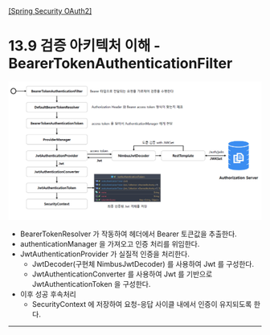 <nav>
    <a href="../.." target="_blank">[Spring Security OAuth2]</a>
</nav>

# 13.9 검증 아키텍처 이해 - BearerTokenAuthenticationFilter

![bearer-token-authentication-filter](./imgs/bearer-token-authentication-filter.png)

- BearerTokenResolver 가 작동하여 헤더에서 Bearer 토큰값을 추출한다.
- authenticationManager 을 가져오고 인증 처리를 위임한다.
- JwtAuthenticationProvider 가 실질적 인증을 처리한다.
  - JwtDecoder(구현체 NimbusJwtDecoder) 를 사용하여 Jwt 를 구성한다.
  - JwtAuthenticationConverter 를 사용하여 Jwt 를 기반으로 JwtAuthenticationToken 을 구성한다.
- 이후 성공 후속처리
  - SecurityContext 에 저장하여 요청-응답 사이클 내에서 인증이 유지되도록 한다.

---
